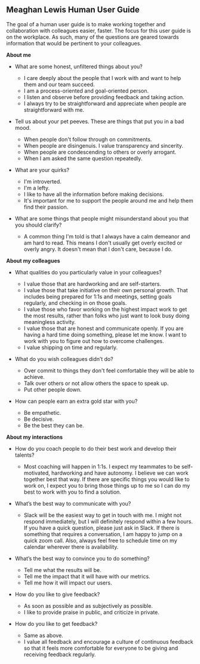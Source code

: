 ## Meaghan Lewis Human User Guide

The goal of a human user guide is to make working together and collaboration with colleagues easier, faster. The focus for this user guide is on the workplace. As such, many of the questions are geared towards information that would be pertinent to your colleagues.

**About me**

- What are some honest, unfiltered things about you?

  - I care deeply about the people that I work with and want to help them and our team succeed.
  - I am a process-oriented and goal-oriented person.
  - I listen and observe before providing feedback and taking action.
  - I always try to be straightforward and appreciate when people are straightforward with me.

- Tell us about your pet peeves. These are things that put you in a bad mood.
  - When people don't follow through on commitments.
  - When people are disingenuis. I value transparency and sincerity.
  - When people are condescending to others or overly arrogant.
  - When I am asked the same question repeatedly.

- What are your quirks?
  - I'm introverted.
  - I'm a lefty.
  - I like to have all the information before making decisions.
  - It's important for me to support the people around me and help them find their passion.
  
- What are some things that people might misunderstand about you that you should clarify?
  -  A common thing I'm told is that I always have a calm demeanor and am hard to read. This means I don't usually get overly excited or overly angry. It doesn't mean that I don't care, because I do.

**About my colleagues**

- What qualities do you particularly value in your colleagues?
  - I value those that are hardworking and are self-starters.
  - I value those that take initiative on their own personal growth. That includes being prepared for 1:1s and meetings, setting goals regularly, and checking in on those goals.
  - I value those who favor working on the highest impact work to get the most results, rather than folks who just want to look busy doing meaningless activity.
  - I value those that are honest and communicate openly. If you are having a hard time doing something, please let me know. I want to work with you to figure out how to overcome challenges.
  - I value shipping on time and regularly.
  
- What do you wish colleagues didn’t do?
  - Over commit to things they don't feel comfortable they will be able to achieve.
  - Talk over others or not allow others the space to speak up.
  - Put other people down.
  
- How can people earn an extra gold star with you?
  - Be empathetic.
  - Be decisive.
  - Be the best they can be.

**About my interactions**

- How do you coach people to do their best work and develop their talents?
  - Most coaching will happen in 1:1s. I expect my teammates to be self-motivated, hardworking and have autonomy. I believe we can work together best that way. If there are specific things you would like to work on, I expect you to bring those things up to me so I can do my best to work with you to find a solution.

- What’s the best way to communicate with you?
  - Slack will be the easiest way to get in touch with me. I might not respond immediately, but I will definitely respond within a few hours. If you have a quick question, please just ask in Slack. If there is something that requires a conversation, I am happy to jump on a quick zoom call. Also, always feel free to schedule time on my calendar wherever there is availability.

- What’s the best way to convince you to do something?
  - Tell me what the results will be.
  - Tell me the impact that it will have with our metrics.
  - Tell me how it will impact our users.

- How do you like to give feedback?
  - As soon as possible and as subjectively as possible. 
  - I like to provide praise in public, and criticize in private.

- How do you like to get feedback?
  - Same as above.
  - I value all feedback and encourage a culture of continuous feedback so that it feels more comfortable for everyone to be giving and receiving feedback regularly.

